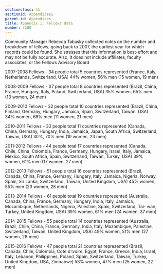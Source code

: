 ```yaml
---
sectionclass: h1
sectionid: Appendices1  
parent-id: Appendices
title: Appendix 1: Fellows data
number: 3100
---
```



Community Manager Rebecca Tabasky collected notes on the number and breakdown of fellows, going back to 2007, the earliest year for which records could be found. She stresses that this information is best-effort and may not be fully accurate. Also, it does not include affiliates, faculty associates, or the
Fellows Advisory Board

2007-2008 Fellows - 34 people total
5 countries represented (France, Italy, Netherlands, Switzerland, USA) 44% women, 56% men (15 women, 19 men)

2008-2009 Fellows - 37 people total
8 countries represented (Brazil, China, France, Hungary, Italy, Poland, Switzerland, USA) 35% women, 65% men (13 women, 24 men)

2009-2010 Fellows - 32 people total
10 countries represented (Brazil, China, Finland, Germany, Hungary, Jamaica, Spain, Switzerland, Taiwan, USA) 34% women, 66% men (11 women, 21 men)

2010-2011 Fellows - 33 people total
11 countries represented (Canada, China, Germany, Hungary, India, Jamaica, Japan, South Africa, Switzerland, Taiwan, USA) 30%, 70% men (10 women, 23 men)

2011-2012 Fellows - 44 people total
17 countries represented (Canada, Chile, China, Colombia, France, Germany, Hungary, Israel, Italy, Jamaica, Mexico, South Africa, Spain, Switzerland, Taiwan, Turkey, USA) 39% women, 61% men (17 women, 27 men)

2012-2013 Fellows - 51 people total
16 countries represented (Brazil, Canada, China, France, Germany, Hungary, Italy, Jamaica, Nigeria, Norway, Spain, Sri Lanka, Switzerland, Taiwan, United Kingdom, USA) 45% women, 55% men (23 women, 28 men)

2013-2014 Fellows - 61 people total
19 countries represented (Australia, Canada, China, France, Germany, Hungary, India, Italy, Jamaica, Mozambique, Netherlands, Nigeria, Palestine, Spain, Switzerland, Tai- wan, Turkey, United Kingdom, USA) 39% women, 61% men
(24 women, 37 men)

2014-2015 Fellows - 55 people total
14 countries represented (Australia, Brazil, Chile, China, France, Germany, India, Italy, Mozambique, Palestine, Switzerland, Taiwan, United Kingdom, USA) 49% women, 51% men (27 women, 28 men)

2015-2016 Fellows - 47 people total
21 countries represented (Brazil, Canada, Chile, Colombia, Cote d’Ivoire, Egypt, France, Greece, India, Israel, Italy, Lebanon, Philippines, Poland, Spain, Switzerland, Taiwan, Turkey, United Kingdom, USA, Zimbabwe) 53% women, 47% men
(25 women, 22 men)
